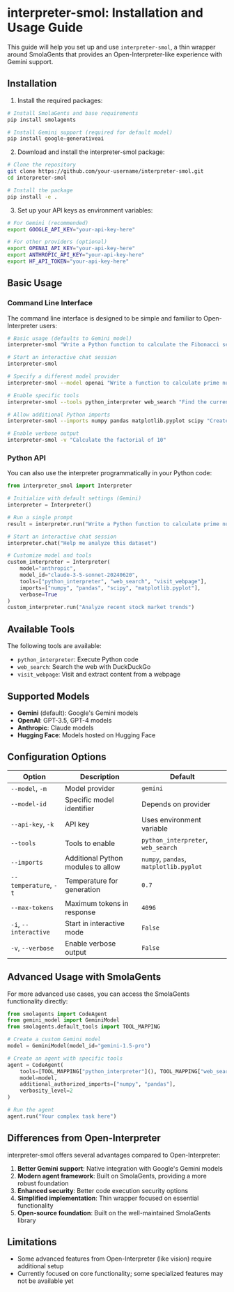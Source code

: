 # interpreter-smol: Installation and Usage Guide

This guide will help you set up and use `interpreter-smol`, a thin wrapper around SmolaGents that provides an Open-Interpreter-like experience with Gemini support.

## Installation

1. Install the required packages:

```bash
# Install SmolaGents and base requirements
pip install smolagents

# Install Gemini support (required for default model)
pip install google-generativeai
```

2. Download and install the interpreter-smol package:

```bash
# Clone the repository
git clone https://github.com/your-username/interpreter-smol.git
cd interpreter-smol

# Install the package
pip install -e .
```

3. Set up your API keys as environment variables:

```bash
# For Gemini (recommended)
export GOOGLE_API_KEY="your-api-key-here"

# For other providers (optional)
export OPENAI_API_KEY="your-api-key-here"
export ANTHROPIC_API_KEY="your-api-key-here"
export HF_API_TOKEN="your-api-key-here"
```

## Basic Usage

### Command Line Interface

The command line interface is designed to be simple and familiar to Open-Interpreter users:

```bash
# Basic usage (defaults to Gemini model)
interpreter-smol "Write a Python function to calculate the Fibonacci sequence"

# Start an interactive chat session
interpreter-smol

# Specify a different model provider
interpreter-smol --model openai "Write a function to calculate prime numbers"

# Enable specific tools
interpreter-smol --tools python_interpreter web_search "Find the current Bitcoin price and plot it"

# Allow additional Python imports
interpreter-smol --imports numpy pandas matplotlib.pyplot scipy "Create a visualization of the sine function"

# Enable verbose output
interpreter-smol -v "Calculate the factorial of 10"
```

### Python API

You can also use the interpreter programmatically in your Python code:

```python
from interpreter_smol import Interpreter

# Initialize with default settings (Gemini)
interpreter = Interpreter()

# Run a single prompt
result = interpreter.run("Write a Python function to calculate prime numbers")

# Start an interactive chat session
interpreter.chat("Help me analyze this dataset")

# Customize model and tools
custom_interpreter = Interpreter(
    model="anthropic",
    model_id="claude-3-5-sonnet-20240620",
    tools=["python_interpreter", "web_search", "visit_webpage"],
    imports=["numpy", "pandas", "scipy", "matplotlib.pyplot"],
    verbose=True
)
custom_interpreter.run("Analyze recent stock market trends")
```

## Available Tools

The following tools are available:

- `python_interpreter`: Execute Python code
- `web_search`: Search the web with DuckDuckGo
- `visit_webpage`: Visit and extract content from a webpage

## Supported Models

- **Gemini** (default): Google's Gemini models
- **OpenAI**: GPT-3.5, GPT-4 models
- **Anthropic**: Claude models
- **Hugging Face**: Models hosted on Hugging Face

## Configuration Options

| Option | Description | Default |
|--------|-------------|---------|
| `--model`, `-m` | Model provider | `gemini` |
| `--model-id` | Specific model identifier | Depends on provider |
| `--api-key`, `-k` | API key | Uses environment variable |
| `--tools` | Tools to enable | `python_interpreter`, `web_search` |
| `--imports` | Additional Python modules to allow | `numpy`, `pandas`, `matplotlib.pyplot` |
| `--temperature`, `-t` | Temperature for generation | `0.7` |
| `--max-tokens` | Maximum tokens in response | `4096` |
| `-i`, `--interactive` | Start in interactive mode | `False` |
| `-v`, `--verbose` | Enable verbose output | `False` |

## Advanced Usage with SmolaGents

For more advanced use cases, you can access the SmolaGents functionality directly:

```python
from smolagents import CodeAgent
from gemini_model import GeminiModel
from smolagents.default_tools import TOOL_MAPPING

# Create a custom Gemini model
model = GeminiModel(model_id="gemini-1.5-pro")

# Create an agent with specific tools
agent = CodeAgent(
    tools=[TOOL_MAPPING["python_interpreter"](), TOOL_MAPPING["web_search"]()],
    model=model,
    additional_authorized_imports=["numpy", "pandas"],
    verbosity_level=2
)

# Run the agent
agent.run("Your complex task here")
```

## Differences from Open-Interpreter

interpreter-smol offers several advantages compared to Open-Interpreter:

1. **Better Gemini support**: Native integration with Google's Gemini models
2. **Modern agent framework**: Built on SmolaGents, providing a more robust foundation
3. **Enhanced security**: Better code execution security options
4. **Simplified implementation**: Thin wrapper focused on essential functionality
5. **Open-source foundation**: Built on the well-maintained SmolaGents library

## Limitations

- Some advanced features from Open-Interpreter (like vision) require additional setup
- Currently focused on core functionality; some specialized features may not be available yet
